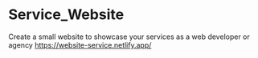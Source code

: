 # Service_Website
Create a small website to showcase your services as a web developer or agency
https://website-service.netlify.app/
